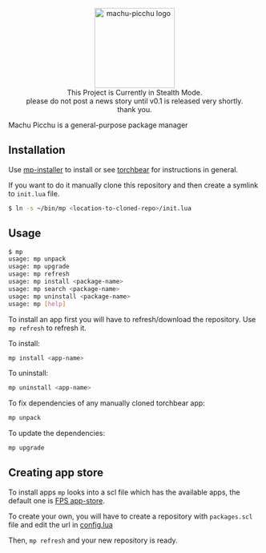 <p align="center"><img width="160" src="https://i.imgur.com/sbDmxz1.png" alt="machu-picchu logo"><br>This Project is Currently in Stealth Mode.<br>please do not post a news story until v0.1 is released very shortly.<br>thank you.</p>

Machu Picchu is a general-purpose package manager

## Installation
Use [mp-installer](https://github.com/foundpatterns/mp-installer) to install or see [torchbear](https://github.com/foundpatterns/torchbear) for instructions in general.

If you want to do it manually clone this repository and then create 
a symlink to `init.lua` file.

```bash
$ ln -s ~/bin/mp <location-to-cloned-repo>/init.lua
```

## Usage
```bash
$ mp
usage: mp unpack
usage: mp upgrade
usage: mp refresh
usage: mp install <package-name>
usage: mp search <package-name>
usage: mp uninstall <package-name>
usage: mp [help]
```

To install an app first you will have to refresh/download the 
repository. Use `mp refresh` to refresh it.

To install:
```bash
mp install <app-name>
```
To uninstall:
```bash
mp uninstall <app-name>
```

To fix dependencies of any manually cloned torchbear app:
```bash
mp unpack
```

To update the dependencies:
```bash
mp upgrade
```

## Creating app store
To install apps `mp` looks into a scl file which has the
available apps, the default one is [FPS app-store](https://github.com/foundpatterns/app-store).

To create your own, you will have to create a repository with 
`packages.scl` file and edit the url in 
[config.lua](https://github.com/foundpatterns/machu-picchu/blob/master/configs/config.lua#L14)

Then, `mp refresh` and your new repository is ready.

